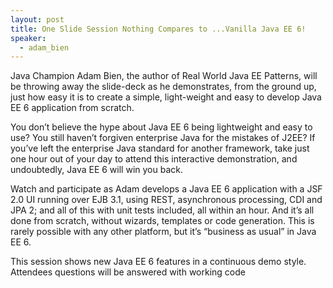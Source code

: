 ```yaml
---
layout: post
title: One Slide Session Nothing Compares to ...Vanilla Java EE 6!
speaker:
  - adam_bien
---
```

Java Champion Adam Bien, the author of Real World Java EE Patterns, will be throwing away the slide-deck as he demonstrates, from the ground up, just how easy it is to create a simple, light-weight and easy to develop Java EE 6 application from scratch.

You don’t believe the hype about Java EE 6 being lightweight and easy to use? You still haven’t forgiven enterprise Java for the mistakes of J2EE? If you’ve left the enterprise Java standard for another framework, take just one hour out of your day to attend this interactive demonstration, and undoubtedly, Java EE 6 will win you back.

Watch and participate as Adam develops a Java EE 6 application with a JSF 2.0 UI running over EJB 3.1, using REST, asynchronous processing, CDI and JPA 2; and all of this with unit tests included, all within an hour. And it’s all done from scratch, without wizards, templates or code generation. This is rarely possible with any other platform, but it’s “business as usual” in Java EE 6.

This session shows new Java EE 6 features in a continuous demo style. Attendees questions will be answered with working code
